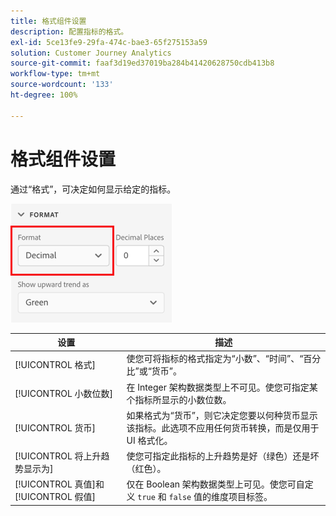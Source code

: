```yaml
---
title: 格式组件设置
description: 配置指标的格式。
exl-id: 5ce13fe9-29fa-474c-bae3-65f275153a59
solution: Customer Journey Analytics
source-git-commit: faaf3d19ed37019ba284b41420628750cdb413b8
workflow-type: tm+mt
source-wordcount: '133'
ht-degree: 100%

---
```


# 格式组件设置

通过“格式”，可决定如何显示给定的指标。

![格式设置](../assets/format-settings.png)

| 设置 | 描述 |
| --- | --- |
| [!UICONTROL 格式] | 使您可将指标的格式指定为“小数”、“时间”、“百分比”或“货币”。 |
| [!UICONTROL 小数位数] | 在 Integer 架构数据类型上不可见。使您可指定某个指标所显示的小数位数。 |
| [!UICONTROL 货币] | 如果格式为“货币”，则它决定您要以何种货币显示该指标。此选项不应用任何货币转换，而是仅用于 UI 格式化。 |
| [!UICONTROL 将上升趋势显示为] | 使您可指定此指标的上升趋势是好（绿色）还是坏（红色）。 |
| [!UICONTROL 真值]和[!UICONTROL 假值] | 仅在 Boolean 架构数据类型上可见。使您可自定义 `true` 和 `false` 值的维度项目标签。 |
